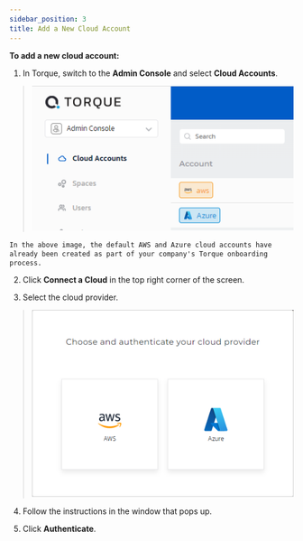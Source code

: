 ```yaml
---
sidebar_position: 3
title: Add a New Cloud Account
---
```


**To add a new cloud account:**

1. In Torque, switch to the **Admin Console** and select **Cloud Accounts**.

  > ![Locale Dropdown](/img/admin-guide/cloud-accounts-page.png)

    In the above image, the default AWS and Azure cloud accounts have already been created as part of your company's Torque onboarding process.

2. Click **Connect a Cloud** in the top right corner of the screen.

3. Select the cloud provider.

  > ![Locale Dropdown](/img/admin-guide/select-cloud-provider.png)

4. Follow the instructions in the window that pops up.

5. Click **Authenticate**.